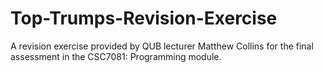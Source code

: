 # Top-Trumps-Revision-Exercise
 A revision exercise provided by QUB lecturer Matthew Collins for the final assessment in the CSC7081: Programming module.

